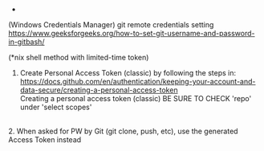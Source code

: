 -

(Windows Credentials Manager) git remote credentials setting <br>
https://www.geeksforgeeks.org/how-to-set-git-username-and-password-in-gitbash/

(*nix shell method with limited-time token) <br>
1. Create Personal Access Token (classic) by following the steps in: <br>
https://docs.github.com/en/authentication/keeping-your-account-and-data-secure/creating-a-personal-access-token <br>
Creating a personal access token (classic)
BE SURE TO CHECK 'repo' under 'select scopes' <br>
<br>
2. When asked for PW by Git (git clone, push, etc), use the generated Access Token instead
